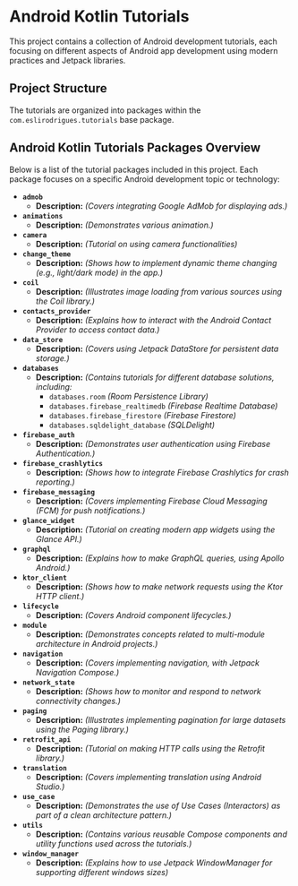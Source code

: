 # Android Kotlin Tutorials

This project contains a collection of Android development tutorials, each focusing on different aspects of Android app development using modern practices and Jetpack libraries.

## Project Structure

The tutorials are organized into packages within the `com.eslirodrigues.tutorials` base package.

## Android Kotlin Tutorials Packages Overview

Below is a list of the tutorial packages included in this project. Each package focuses on a specific Android development topic or technology:

*   **`admob`**
    *   **Description:** *(Covers integrating Google AdMob for displaying ads.)*
*   **`animations`**
    *   **Description:** *(Demonstrates various animation.)*
*   **`camera`**
    *   **Description:** *(Tutorial on using camera functionalities)*
*   **`change_theme`**
    *   **Description:** *(Shows how to implement dynamic theme changing (e.g., light/dark mode) in the app.)*
*   **`coil`**
    *   **Description:** *(Illustrates image loading from various sources using the Coil library.)*
*   **`contacts_provider`**
    *   **Description:** *(Explains how to interact with the Android Contact Provider to access contact data.)*
*   **`data_store`**
    *   **Description:** *(Covers using Jetpack DataStore for persistent data storage.)*
*   **`databases`**
    *   **Description:** *(Contains tutorials for different database solutions, including:*
        *   `databases.room` *(Room Persistence Library)*
        *   `databases.firebase_realtimedb` *(Firebase Realtime Database)*
        *   `databases.firebase_firestore` *(Firebase Firestore)*
        *   `databases.sqldelight_database` *(SQLDelight)*
*   **`firebase_auth`**
    *   **Description:** *(Demonstrates user authentication using Firebase Authentication.)*
*   **`firebase_crashlytics`**
    *   **Description:** *(Shows how to integrate Firebase Crashlytics for crash reporting.)*
*   **`firebase_messaging`**
    *   **Description:** *(Covers implementing Firebase Cloud Messaging (FCM) for push notifications.)*
*   **`glance_widget`**
    *   **Description:** *(Tutorial on creating modern app widgets using the Glance API.)*
*   **`graphql`**
    *   **Description:** *(Explains how to make GraphQL queries, using Apollo Android.)*
*   **`ktor_client`**
    *   **Description:** *(Shows how to make network requests using the Ktor HTTP client.)*
*   **`lifecycle`**
    *   **Description:** *(Covers Android component lifecycles.)*
*   **`module`**
    *   **Description:** *(Demonstrates concepts related to multi-module architecture in Android projects.)*
*   **`navigation`**
    *   **Description:** *(Covers implementing navigation, with Jetpack Navigation Compose.)*
*   **`network_state`**
    *   **Description:** *(Shows how to monitor and respond to network connectivity changes.)*
*   **`paging`**
    *   **Description:** *(Illustrates implementing pagination for large datasets using the Paging library.)*
*   **`retrofit_api`**
    *   **Description:** *(Tutorial on making HTTP calls using the Retrofit library.)*
*   **`translation`**
    *   **Description:** *(Covers implementing translation using Android Studio.)*
*   **`use_case`**
    *   **Description:** *(Demonstrates the use of Use Cases (Interactors) as part of a clean architecture pattern.)*
*   **`utils`**
    *   **Description:** *(Contains various reusable Compose components and utility functions used across the tutorials.)*
*   **`window_manager`**
    *   **Description:** *(Explains how to use Jetpack WindowManager for supporting different windows sizes)*
